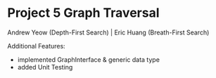 # Project 5 Graph Traversal 
Andrew Yeow (Depth-First Search)  |  Eric Huang (Breath-First Search)

Additional Features: 
- implemented GraphInterface & generic data type
- added Unit Testing